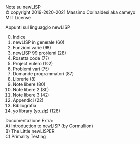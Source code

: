 Note su newLISP  
© copyright 2019-2020-2021 Massimo Corinaldesi aka cameyo  
MIT License  
    
Appunti sul linguaggio newLISP  
  
00) Indice  
01) newLISP in generale (60)  
02) Funzioni varie (98)  
03) newLISP 99 problemi (28)  
04) Rosetta code (77)  
05) Project eulero (102)  
06) Problemi vari (75)  
07) Domande programmatori (87)  
08) Librerie (8)  
09) Note libere (80)  
10) Note libere 2 (80)  
11) Note libere 3 (42)  
12) Appendici (22)  
13) Bibliografia  
99) yo library (yo.zip) (128)  
  
Documentazione Extra:  
A) Introduction to newLISP (by Cormullion)  
B) The Little newLISPER  
C) Primality Testing  

